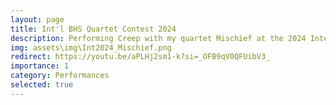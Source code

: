 ```yaml
---
layout: page
title: Int'l BHS Quartet Contest 2024
description: Performing Creep with my quartet Mischief at the 2024 International Quartet Quarterfinals, in Cleveland, OH.
img: assets\img\Int2024_Mischief.png
redirect: https://youtu.be/aPLHj2sm1-k?si=_OFB9qV0QFUibV3_
importance: 1
category: Performances
selected: true
---
```

